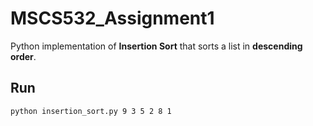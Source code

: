 # MSCS532_Assignment1

Python implementation of **Insertion Sort** that sorts a list in **descending order**.

## Run
```bash
python insertion_sort.py 9 3 5 2 8 1
